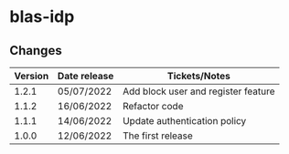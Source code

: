 # blas-idp

## Changes

| Version | Date release | Tickets/Notes                       |
|---------|--------------|-------------------------------------|
| 1.2.1   | 05/07/2022   | Add block user and register feature |
| 1.1.2   | 16/06/2022   | Refactor code                       |
| 1.1.1   | 14/06/2022   | Update authentication policy        |
| 1.0.0   | 12/06/2022   | The first release                   |
